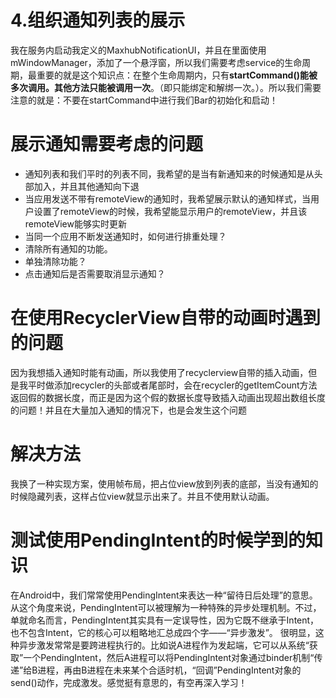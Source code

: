 # 4.组织通知列表的展示

我在服务内启动我定义的MaxhubNotificationUI，并且在里面使用mWindowManager，添加了一个悬浮窗，所以我们需要考虑service的生命周期，最重要的就是这个知识点：在整个生命周期内，只有**startCommand()**能被多次调用。其他方法只能被调用**一次**。（即只能绑定和解绑一次。）。所以我们需要注意的就是：不要在startCommand中进行我们Bar的初始化和启动！

 # 展示通知需要考虑的问题

+ 通知列表和我们平时的列表不同，我希望的是当有新通知来的时候通知是从头部加入，并且其他通知向下退
+ 当应用发送不带有remoteView的通知时，我希望展示默认的通知样式，当用户设置了remoteView的时候，我希望能显示用户的remoteView，并且该remoteView能够实时更新
+ 当同一个应用不断发送通知时，如何进行排重处理？
+ 清除所有通知的功能。
+ 单独清除功能？
+ 点击通知后是否需要取消显示通知？

# 在使用RecyclerView自带的动画时遇到的问题

因为我想插入通知时能有动画，所以我使用了recyclerview自带的插入动画，但是我平时做添加recycler的头部或者尾部时，会在recycler的getItemCount方法返回假的数据长度，而正是因为这个假的数据长度导致插入动画出现超出数组长度的问题！并且在大量加入通知的情况下，也是会发生这个问题

# 解决方法

我换了一种实现方案，使用帧布局，把占位view放到列表的底部，当没有通知的时候隐藏列表，这样占位view就显示出来了。并且不使用默认动画。

# 测试使用PendingIntent的时候学到的知识

在Android中，我们常常使用PendingIntent来表达一种“留待日后处理”的意思。从这个角度来说，PendingIntent可以被理解为一种特殊的异步处理机制。不过，单就命名而言，PendingIntent其实具有一定误导性，因为它既不继承于Intent，也不包含Intent，它的核心可以粗略地汇总成四个字——“异步激发”。
很明显，这种异步激发常常是要跨进程执行的。比如说A进程作为发起端，它可以从系统“获取”一个PendingIntent，然后A进程可以将PendingIntent对象通过binder机制“传递”给B进程，再由B进程在未来某个合适时机，“回调”PendingIntent对象的send()动作，完成激发。感觉挺有意思的，有空再深入学习！



